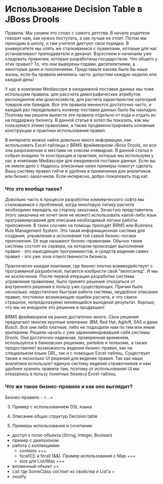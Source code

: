 # Использование Decision Table в JBoss Drools

Правила. Мы узнаем это слово с самого детства. В начале родители говорят нам, как нужно поступать, а как лучше не стоит.
Потом мы приходим в школу, и там учителя диктуют свои порядки. В университете мы опять же сталкиваемся с правилами,
которые для нас устанавливают преподаватели и деканат. Взрослеем и начинаем уже следовать правилам, которые разработаны
государством. Что общего у этих правил? То, что они выверены годами, десятилетиями, а некоторые даже и поколениями.
Представьте какова была бы наша жизнь, если бы правила менялись часто: допустим каждую неделю или каждый день!

У нас в компании Mediascope в ежедневной поставке данных мы тоже используем правила: для рассчета демографических атрибутов
респондентов или домохозяйств, для расчета характеристик категорий товаров или брендов. Все эти правила меняются достаточно
часто, и каждый раз переделывать конвеер поставки данных было бы накладно. Поэтому мы решили вынести эти правила отдельно
от кода и отдать их на поддержку бизнесу. В данной статье я хотел бы показать, как мы пользуемся этими правилами, а также
продемонстрировать основные конструкции и практики использования правил.  



В интернете можно найти довольно много информации, как использовать Excel-таблицы с BRMS фреймворком JBoss Drools, но
вся она разрозненная и местами не совсем очевидная. В данной статье я собрал воедино те конструкции и практики, 
которые мы используем у нас в компании Mediascope для ежедневной поставки данных. Если вы не имели дело с  Надеюсь описанные ниже примеры помогут
сделать Вашу систему правил гибче и удобнее в применении для аналитиков или бизнес-заказчиков. Если интересно, добро 
пожаловать под кат.   

### Что это вообще такое?

Довольно часто в процессе разработки коммерческого софта мы сталкиваемся с проблемой, когда некоторую логику расчета 
необходимо передать на сторону заказчика. Зачастую представитель этого заказчика не хочет (или не может) использовать 
какой-либо язык программирования для описания необходимой логики работы приложения. В таких случаях на помощь приходят
BRMS или Business Rule Management System. Это такая информационная система для создания, управления и исполнения той самой
бизнес-логики приложения. Её еще называют бизнес-правилами. Обычно такие системы состоят из сервера, на котором происходит
выполнение правил - это юрисдикция программистов, и средств ведения самих правил - это уже зона ответственности бизнеса.
 
Практически каждая компания, где бизнес плотно взаимодействует с программной разработкой, пытается изобрести свой 
"велосипед". И мы не исключение. После первой итерации разработки системы управления правилами, было принято решение 
отказаться от внутреннего решения в пользу уже существующих. Причин было несколько: недостаточно быстрая работа системы, 
неудобное описание правил, постоянно возникающие ошибки расчета, и что самое страшное, непредсказуемо меняющийся 
выходной результат. Хорошо, что мы не внедрили это решение в продакшен! 

BRMS фреймворков на рынке достаточно много. Свои решения предлагают многие крупные компании: IBM, Red Hat,
Agiloft, SAS и даже Bosch. Все они либо платные, либо не подходили нам по тем или иным критериям. Решили начать с уже
зарекомендовавшей себя системы Drools. Она достаточно надежная, проверенная временем, используется в банковских решениях,
ритейле и телекоме, а также предоставляет возможность ведения бизнес-правил, как на специальном языке DRL, так и с
помощью Excel-таблиц. Существует также и несколько UI решений для ведения правил. Так как наши аналитики используют
единую систему ведения справочников и нам удобнее хранить правила там, поэтому от использования UI мы отказались в пользу
понятных бизнесу Excel-таблиц.

### Что же такое бизнес-правило и как оно выглядит?

Бизнес-правило - <...>


3. Пример с использованием DSL языка

5. Описание общих структур Decision table

6. Примеры использования и сочетания:
* доступ к полю объекта (String, Integer, Boolean)
* пример с диапазоном
* работа с коллекциями
    * contains +++
    * forall(||) и forall (&&). Пример использования с Map +++
    * size для List/Map +++
* вложенный объект ++
* List<SomeClass> где SomeClass состоит из свойства и List'а +
* modify


